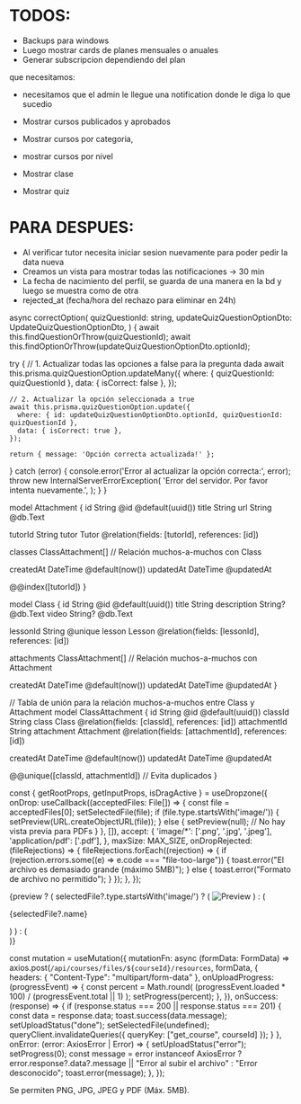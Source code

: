 # TODOS:

- Backups para windows
- Luego mostrar cards de planes mensuales o anuales
- Generar subscripcion dependiendo del plan

que necesitamos:

- necesitamos que el admin le llegue una notification donde le diga lo que sucedio

- Mostrar cursos publicados y aprobados
- Mostrar cursos por categoria,
- mostrar cursos por nivel

- Mostrar clase
- Mostrar quiz

# PARA DESPUES:

- Al verificar tutor necesita iniciar sesion nuevamente para poder pedir la data nueva
- Creamos un vista para mostrar todas las notificaciones -> 30 min
- La fecha de nacimiento del perfil, se guarda de una manera en la bd y luego se muestra como de otra
- rejected_at (fecha/hora del rechazo para eliminar en 24h)


async correctOption(
  quizQuestionId: string,
  updateQuizQuestionOptionDto: UpdateQuizQuestionOptionDto,
) {
  await this.findQuestionOrThrow(quizQuestionId);
  await this.findOptionOrThrow(updateQuizQuestionOptionDto.optionId);

  try {
    // 1. Actualizar todas las opciones a false para la pregunta dada
    await this.prisma.quizQuestionOption.updateMany({
      where: { quizQuestionId: quizQuestionId },
      data: { isCorrect: false },
    });

    // 2. Actualizar la opción seleccionada a true
    await this.prisma.quizQuestionOption.update({
      where: { id: updateQuizQuestionOptionDto.optionId, quizQuestionId: quizQuestionId },
      data: { isCorrect: true },
    });

    return { message: 'Opción correcta actualizada!' };
  } catch (error) {
    console.error('Error al actualizar la opción correcta:', error);
    throw new InternalServerErrorException(
      'Error del servidor. Por favor intenta nuevamente.',
    );
  }
}


model Attachment {
  id    String @id @default(uuid())
  title String
  url   String @db.Text

  tutorId String
  tutor   Tutor  @relation(fields: [tutorId], references: [id])

  classes ClassAttachment[] // Relación muchos-a-muchos con Class

  createdAt DateTime @default(now())
  updatedAt DateTime @updatedAt

  @@index([tutorId])
}

model Class {
  id          String  @id @default(uuid())
  title       String
  description String? @db.Text
  video       String? @db.Text

  lessonId String @unique
  lesson   Lesson @relation(fields: [lessonId], references: [id])

  attachments ClassAttachment[] // Relación muchos-a-muchos con Attachment

  createdAt DateTime @default(now())
  updatedAt DateTime @updatedAt
}

// Tabla de unión para la relación muchos-a-muchos entre Class y Attachment
model ClassAttachment {
  id           String @id @default(uuid())
  classId      String
  class        Class @relation(fields: [classId], references: [id])
  attachmentId String
  attachment   Attachment @relation(fields: [attachmentId], references: [id])

  createdAt DateTime @default(now())
  updatedAt DateTime @updatedAt

  @@unique([classId, attachmentId]) // Evita duplicados
}




const { getRootProps, getInputProps, isDragActive } = useDropzone({
     onDrop: useCallback((acceptedFiles: File[]) => {
       const file = acceptedFiles[0];
       setSelectedFile(file);
       if (file.type.startsWith('image/')) {
         setPreview(URL.createObjectURL(file));
       } else {
         setPreview(null); // No hay vista previa para PDFs
       }
     }, []),
     accept: {
       'image/*': ['.png', '.jpg', '.jpeg'],
       'application/pdf': ['.pdf'],
     },
     maxSize: MAX_SIZE,
     onDropRejected: (fileRejections) => {
       fileRejections.forEach((rejection) => {
         if (rejection.errors.some((e) => e.code === "file-too-large")) {
           toast.error("El archivo es demasiado grande (máximo 5MB)");
         } else {
           toast.error("Formato de archivo no permitido");
         }
       });
     },
   });


{preview ? (
     selectedFile?.type.startsWith('image/') ? (
       <Image
         src={preview}
         alt="Preview"
         className="rounded-md border-3 border-gray-500"
       />
     ) : (
       <div className="flex flex-col items-center justify-center p-4">
         <FileIcon className="h-12 w-12 text-gray-600" />
         <p className="mt-2 text-sm">{selectedFile?.name}</p>
       </div>
     )
   ) : (
     <div className="grid aspect-video place-items-center rounded-lg bg-zinc-200 dark:bg-zinc-800">
       <ImageIcon className="h-9 w-9 text-gray-600" />
     </div>
   )}




const mutation = useMutation({
     mutationFn: async (formData: FormData) =>
       axios.post(`/api/courses/files/${courseId}/resources`, formData, {
         headers: { "Content-Type": "multipart/form-data" },
         onUploadProgress: (progressEvent) => {
           const percent = Math.round(
             (progressEvent.loaded * 100) / (progressEvent.total || 1)
           );
           setProgress(percent);
         },
       }),
     onSuccess: (response) => {
       if (response.status === 200 || response.status === 201) {
         const data = response.data;
         toast.success(data.message);
         setUploadStatus("done");
         setSelectedFile(undefined);
         queryClient.invalidateQueries({ queryKey: ["get_course", courseId] });
       }
     },
     onError: (error: AxiosError | Error) => {
       setUploadStatus("error");
       setProgress(0);
       const message =
         error instanceof AxiosError
           ? error.response?.data?.message || "Error al subir el archivo"
           : "Error desconocido";
       toast.error(message);
     },
   });



<p className="text-xs font-medium mt-2">
     Se permiten PNG, JPG, JPEG y PDF (Máx. 5MB).
   </p>
